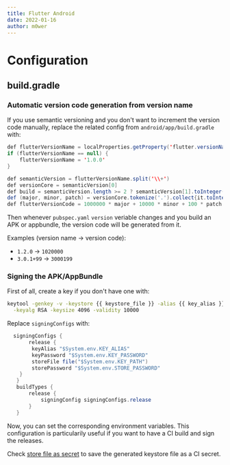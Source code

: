 ```yaml
---
title: Flutter Android
date: 2022-01-16
author: m0wer
---
```


# Configuration

## build.gradle

### Automatic version code generation from version name

If you use semantic versioning and you don't want to increment the version code
manually, replace the  related config from `android/app/build.gradle` with:

```java
def flutterVersionName = localProperties.getProperty('flutter.versionName')
if (flutterVersionName == null) {
    flutterVersionName = '1.0.0'
}

def semanticVersion = flutterVersionName.split('\\+')
def versionCore = semanticVersion[0]
def build = semanticVersion.length >= 2 ? semanticVersion[1].toInteger() : 0
def (major, minor, patch) = versionCore.tokenize('.').collect{it.toInteger()}
def flutterVersionCode = 1000000 * major + 10000 * minor + 100 * patch + build
```

Then whenever `pubspec.yaml` `version` veriable changes and you build an APK or
appbundle, the version code will be generated from it.

Examples (version name -> version code):

* `1.2.0` -> `1020000`
* `3.0.1+99` -> `3000199`

### Signing the APK/AppBundle

First of all, create a key if you don't have one with:

```bash
keytool -genkey -v -keystore {{ keystore_file }} -alias {{ key_alias }} \
  -keyalg RSA -keysize 4096 -validity 10000
```

Replace `signingConfigs` with:

```java
  signingConfigs {
       release {
        keyAlias "$System.env.KEY_ALIAS"
        keyPassword "$System.env.KEY_PASSWORD"
        storeFile file("$System.env.KEY_PATH")
        storePassword "$System.env.STORE_PASSWORD"
    }
   }
   buildTypes {
       release {
           signingConfig signingConfigs.release
       }
   }
```

Now, you can set the corresponding environment variables. This configuration is
particularily useful if you want to have a CI build and sign the releases.

Check [store file as secret](github_actions#store-file-as-secret) to save the
generated keystore file as a CI secret.
